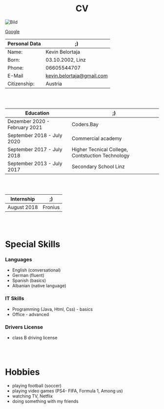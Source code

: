 # <center> CV</center>

![Bild](./bild.png)

[Google](https://www.google.com)


Personal Data | ;)
----|----
Name: | Kevin Belortaja
Born: | 03.10.2002, Linz
Phone: | 06605544707
E-Mail | kevin.belortaja@gmail.com
Citizenship: | Austria

<br>
<br>

Education | ;)
---|---
Dezember 2020 - February 2021 | Coders.Bay
September 2018 - July 2020 | Commercial academy
September 2017 - July 2018 | Higher Tecnical College, Contstuction Technology
September 2013 - July 2017 | Secondary School Linz

<br>
<br>

Internship | ;)
----|----
August 2018 | Fronius

<br>
<br>

# Special Skills

### Languages
* English (conversational)
* German (fluent)
*  Spanish (basics)
* Albanian (native language)

### IT Skills
* Programming (Java, Html, Css) - basics
* Office - advanced

### Drivers License
* class B driving license

<br>
<br>

# Hobbies
* playing football (soccer)
* playing video games (PS4- FIFA, Formula 1, Among us)
* watching TV, Netflix
* doing something with my friends